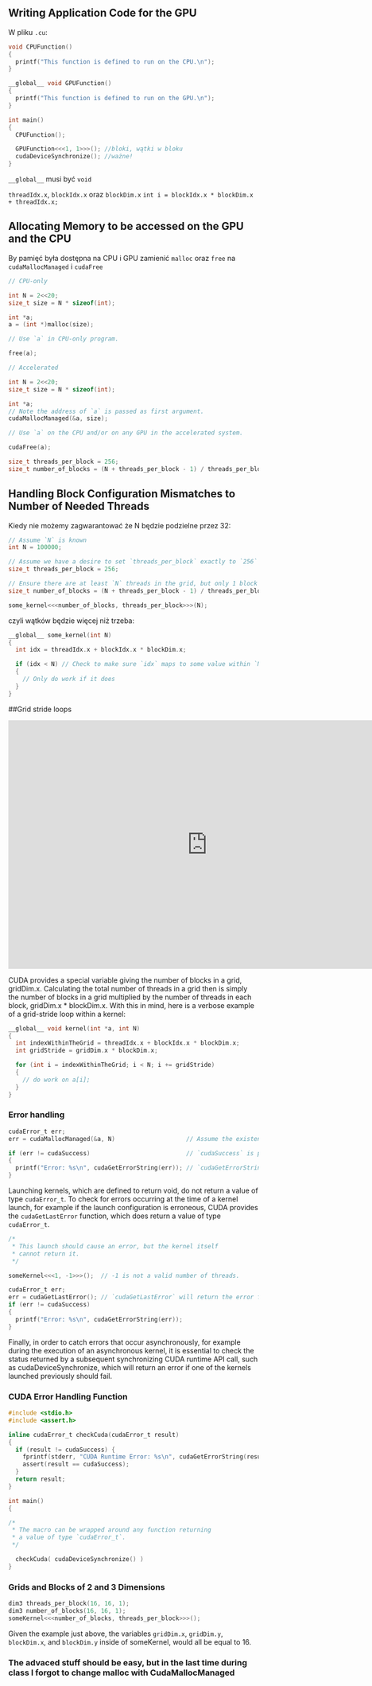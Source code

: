 ## Writing Application Code for the GPU
W pliku `.cu`:
```C
void CPUFunction()
{
  printf("This function is defined to run on the CPU.\n");
}

__global__ void GPUFunction()
{
  printf("This function is defined to run on the GPU.\n");
}

int main()
{
  CPUFunction();

  GPUFunction<<<1, 1>>>(); //bloki, wątki w bloku
  cudaDeviceSynchronize(); //ważne!
}
```
`__global__` musi być `void`


`threadIdx.x`, `blockIdx.x` oraz `blockDim.x`
`int i = blockIdx.x * blockDim.x + threadIdx.x;`

## Allocating Memory to be accessed on the GPU and the CPU

By pamięć była dostępna na CPU i GPU zamienić `malloc` oraz `free` na `cudaMallocManaged` i `cudaFree`
```C
// CPU-only

int N = 2<<20;
size_t size = N * sizeof(int);

int *a;
a = (int *)malloc(size);

// Use `a` in CPU-only program.

free(a);

// Accelerated

int N = 2<<20;
size_t size = N * sizeof(int);

int *a;
// Note the address of `a` is passed as first argument.
cudaMallocManaged(&a, size);

// Use `a` on the CPU and/or on any GPU in the accelerated system.

cudaFree(a);
```

```C
size_t threads_per_block = 256;
size_t number_of_blocks = (N + threads_per_block - 1) / threads_per_block;//Jest to dlatego bo dzielenie w C zaokrągla w dół, dlatego to działa
```

## Handling Block Configuration Mismatches to Number of Needed Threads
Kiedy nie możemy zagwarantować że N będzie podzielne przez 32:
```C
// Assume `N` is known
int N = 100000;

// Assume we have a desire to set `threads_per_block` exactly to `256`
size_t threads_per_block = 256;

// Ensure there are at least `N` threads in the grid, but only 1 block's worth extra
size_t number_of_blocks = (N + threads_per_block - 1) / threads_per_block;

some_kernel<<<number_of_blocks, threads_per_block>>>(N);
```
czyli wątków będzie więcej niż trzeba:
```C
__global__ some_kernel(int N)
{
  int idx = threadIdx.x + blockIdx.x * blockDim.x;

  if (idx < N) // Check to make sure `idx` maps to some value within `N`
  {
    // Only do work if it does
  }
}
```

##Grid stride loops

<div align="center"><iframe src="https://view.officeapps.live.com/op/view.aspx?src=https://developer.download.nvidia.com/training/courses/C-AC-01-V1/embedded/task1/AC_CUDA_C_6.pptx" width="800px" height="500px" frameborder="0"></iframe></div>

CUDA provides a special variable giving the number of blocks in a grid, gridDim.x. Calculating the total number of threads in a grid then is simply the number of blocks in a grid multiplied by the number of threads in each block, gridDim.x * blockDim.x. With this in mind, here is a verbose example of a grid-stride loop within a kernel:
```C
__global__ void kernel(int *a, int N)
{
  int indexWithinTheGrid = threadIdx.x + blockIdx.x * blockDim.x;
  int gridStride = gridDim.x * blockDim.x;

  for (int i = indexWithinTheGrid; i < N; i += gridStride)
  {
    // do work on a[i];
  }
}
```
### Error handling
```C
cudaError_t err;
err = cudaMallocManaged(&a, N)                    // Assume the existence of `a` and `N`.

if (err != cudaSuccess)                           // `cudaSuccess` is provided by CUDA.
{
  printf("Error: %s\n", cudaGetErrorString(err)); // `cudaGetErrorString` is provided by CUDA.
}
```
Launching kernels, which are defined to return void, do not return a value of type `cudaError_t`. To check for errors occurring at the time of a kernel launch, for example if the launch configuration is erroneous, CUDA provides the `cudaGetLastError` function, which does return a value of type `cudaError_t`.
```C
/*
 * This launch should cause an error, but the kernel itself
 * cannot return it.
 */

someKernel<<<1, -1>>>();  // -1 is not a valid number of threads.

cudaError_t err;
err = cudaGetLastError(); // `cudaGetLastError` will return the error from above.
if (err != cudaSuccess)
{
  printf("Error: %s\n", cudaGetErrorString(err));
}
```
Finally, in order to catch errors that occur asynchronously, for example during the execution of an asynchronous kernel, it is essential to check the status returned by a subsequent synchronizing CUDA runtime API call, such as cudaDeviceSynchronize, which will return an error if one of the kernels launched previously should fail.

### CUDA Error Handling Function
```C
#include <stdio.h>
#include <assert.h>

inline cudaError_t checkCuda(cudaError_t result)
{
  if (result != cudaSuccess) {
    fprintf(stderr, "CUDA Runtime Error: %s\n", cudaGetErrorString(result));
    assert(result == cudaSuccess);
  }
  return result;
}

int main()
{

/*
 * The macro can be wrapped around any function returning
 * a value of type `cudaError_t`.
 */

  checkCuda( cudaDeviceSynchronize() )
}
```

### Grids and Blocks of 2 and 3 Dimensions
```C
dim3 threads_per_block(16, 16, 1);
dim3 number_of_blocks(16, 16, 1);
someKernel<<<number_of_blocks, threads_per_block>>>();
```
Given the example just above, the variables `gridDim.x`, `gridDim.y`, `blockDim.x`, and `blockDim.y` inside of someKernel, would all be equal to 16.

### The advaced stuff should be easy, but in the last time during class I forgot to change malloc with CudaMallocManaged
